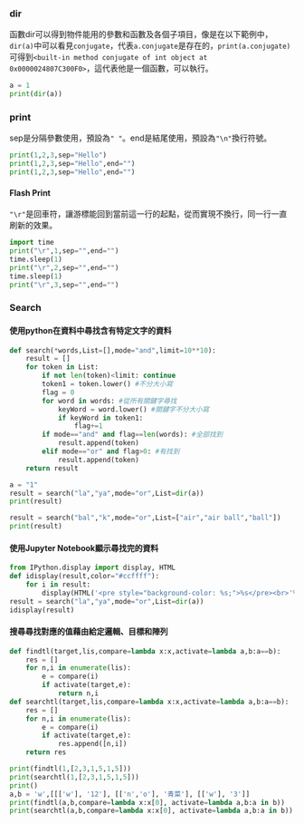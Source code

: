 ### dir
函數dir可以得到物件能用的參數和函數及各個子項目，像是在以下範例中，`dir(a)`中可以看見`conjugate`，代表`a.conjugate`是存在的，`print(a.conjugate)`可得到`<built-in method conjugate of int object at 0x0000024807C300F0>`，這代表他是一個函數，可以執行。
```python
a = 1
print(dir(a))
```

### print
sep是分隔參數使用，預設為```" "```。end是結尾使用，預設為```"\n"```換行符號。
```python
print(1,2,3,sep="Hello")
print(1,2,3,sep="Hello",end="")
print(1,2,3,sep="Hello",end="")
```

#### Flash Print
```"\r"```是回車符，讓游標能回到當前這一行的起點，從而實現不換行，同一行一直刷新的效果。
```python
import time
print("\r",1,sep="",end="")
time.sleep(1)
print("\r",2,sep="",end="")
time.sleep(1)
print("\r",3,sep="",end="")
```

### Search
#### 使用python在資料中尋找含有特定文字的資料
```python
def search(*words,List=[],mode="and",limit=10**10):
    result = []
    for token in List:
        if not len(token)<limit: continue
        token1 = token.lower() #不分大小寫
        flag = 0
        for word in words: #從所有關鍵字尋找
            keyWord = word.lower() #關鍵字不分大小寫
            if keyWord in token1: 
                flag+=1
        if mode=="and" and flag==len(words): #全部找到
            result.append(token)
        elif mode=="or" and flag>0: #有找到
            result.append(token)
    return result

a = "1"
result = search("la","ya",mode="or",List=dir(a))
print(result)

result = search("bal","k",mode="or",List=["air","air ball","ball"])
print(result)
```

#### 使用Jupyter Notebook顯示尋找完的資料
```python
from IPython.display import display, HTML
def idisplay(result,color="#ccffff"):
    for i in result:
        display(HTML('<pre style="background-color: %s;">%s</pre><br>'%(color,i.replace("<","&lt;").replace(">","&gt;"))))
result = search("la","ya",mode="or",List=dir(a))
idisplay(result)
```
#### 搜尋尋找對應的值藉由給定邏輯、目標和陣列
```python
def findtl(target,lis,compare=lambda x:x,activate=lambda a,b:a==b):
    res = []
    for n,i in enumerate(lis):
        e = compare(i)
        if activate(target,e):
            return n,i
def searchtl(target,lis,compare=lambda x:x,activate=lambda a,b:a==b):
    res = []
    for n,i in enumerate(lis):
        e = compare(i)
        if activate(target,e):
            res.append([n,i])
    return res

print(findtl(1,[2,3,1,5,1,5]))
print(searchtl(1,[2,3,1,5,1,5]))
print()
a,b = 'w',[[['w'], '12'], [['n','o'], '青菜'], [['w'], '3']]
print(findtl(a,b,compare=lambda x:x[0], activate=lambda a,b:a in b))
print(searchtl(a,b,compare=lambda x:x[0], activate=lambda a,b:a in b))
```
